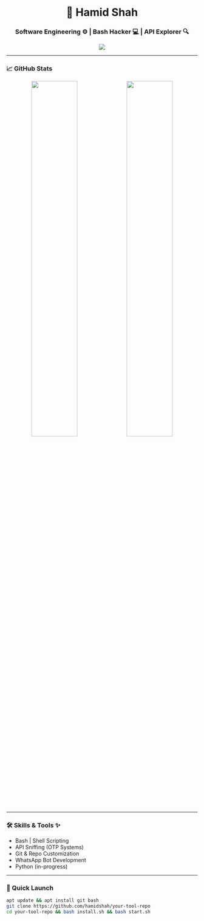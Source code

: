 <h1 align="center">👾 Hamid Shah</h1>
<h3 align="center">Software Engineering ⚙ | Bash Hacker 💻 | API Explorer 🔍</h3>

<p align="center">
  <img src="https://readme-typing-svg.herokuapp.com?font=Fira+Code&size=24&duration=3000&pause=500&color=00FF00&width=600&lines=Initializing+connections...;Hacking+Bash+modules...;Injecting+terminal+chaos..." />
</p>

---

### 📈 GitHub Stats  
<p align="center">
  <img src="https://github-readme-stats.vercel.app/api?username=hamidshah&show_icons=true&theme=radical" width="49%" />
  <img src="https://github-readme-streak-stats.herokuapp.com/?user=hamidshah&theme=radical" width="49%" />
</p>

---

### 🛠 Skills & Tools ✨
* Bash | Shell Scripting
* API Sniffing (OTP Systems)
* Git & Repo Customization
* WhatsApp Bot Development
* Python (in-progress)

---

### 🚀 Quick Launch
```bash
apt update && apt install git bash
git clone https://github.com/hamidshah/your-tool-repo
cd your-tool-repo && bash install.sh && bash start.sh
